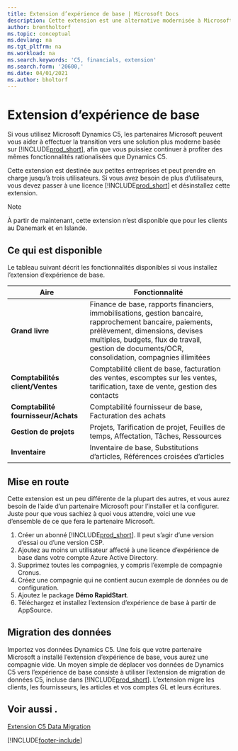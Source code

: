 ```yaml
---
title: Extension d’expérience de base | Microsoft Docs
description: Cette extension est une alternative modernisée à Microsoft Dynamics C5.
author: brentholtorf
ms.topic: conceptual
ms.devlang: na
ms.tgt_pltfrm: na
ms.workload: na
ms.search.keywords: 'C5, financials, extension'
ms.search.form: '20600,'
ms.date: 04/01/2021
ms.author: bholtorf
---
```


# <a name="the-basic-experience-extension" />Extension d’expérience de base

Si vous utilisez Microsoft Dynamics C5, les partenaires Microsoft peuvent vous aider à effectuer la transition vers une solution plus moderne basée sur [!INCLUDE[prod_short](includes/prod_short.md)], afin que vous puissiez continuer à profiter des mêmes fonctionnalités rationalisées que Dynamics C5.

Cette extension est destinée aux petites entreprises et peut prendre en charge jusqu’à trois utilisateurs. Si vous avez besoin de plus d’utilisateurs, vous devez passer à une licence [!INCLUDE[prod_short](includes/prod_short.md)] et désinstallez cette extension.

> [!NOTE]
> À partir de maintenant, cette extension n’est disponible que pour les clients au Danemark et en Islande.

## <a name="whats-available" />Ce qui est disponible

Le tableau suivant décrit les fonctionnalités disponibles si vous installez l’extension d’expérience de base.

|Aire  |Fonctionnalité  |
|---------|---------|
|**Grand livre** |Finance de base, rapports financiers, immobilisations, gestion bancaire, rapprochement bancaire, paiements, prélèvement, dimensions, devises multiples, budgets, flux de travail, gestion de documents/OCR, consolidation, compagnies illimitées|
|**Comptabilités client/Ventes** |Comptabilité client de base, facturation des ventes, escomptes sur les ventes, tarification, taxe de vente, gestion des contacts |
|**Comptabilité fournisseur/Achats** |Comptabilité fournisseur de base, Facturation des achats |
|**Gestion de projets** |Projets, Tarification de projet, Feuilles de temps, Affectation, Tâches, Ressources |
|**Inventaire** |Inventaire de base, Substitutions d’articles, Références croisées d’articles |

## <a name="getting-started" />Mise en route

Cette extension est un peu différente de la plupart des autres, et vous aurez besoin de l’aide d’un partenaire Microsoft pour l’installer et la configurer. Juste pour que vous sachiez à quoi vous attendre, voici une vue d’ensemble de ce que fera le partenaire Microsoft.

1. Créer un abonné [!INCLUDE[prod_short](includes/prod_short.md)]. Il peut s’agir d’une version d’essai ou d’une version CSP.
2. Ajoutez au moins un utilisateur affecté à une licence d’expérience de base dans votre compte Azure Active Directory.
3. Supprimez toutes les compagnies, y compris l’exemple de compagnie Cronus.
4. Créez une compagnie qui ne contient aucun exemple de données ou de configuration.
5. Ajoutez le package **Démo RapidStart**. <!--what does the package contain?-->
6. Téléchargez et installez l’extension d’expérience de base à partir de AppSource.

## <a name="migrating-data" />Migration des données

Importez vos données Dynamics C5. Une fois que votre partenaire Microsoft a installé l’extension d’expérience de base, vous aurez une compagnie vide. Un moyen simple de déplacer vos données de Dynamics C5 vers l’expérience de base consiste à utiliser l’extension de migration de données C5, incluse dans [!INCLUDE[prod_short](includes/prod_short.md)]. L’extension migre les clients, les fournisseurs, les articles et vos comptes GL et leurs écritures.

## <a name="see-also" />Voir aussi .

[Extension C5 Data Migration](ui-extensions-c5-data-migration.md)  

[!INCLUDE[footer-include](includes/footer-banner.md)]
